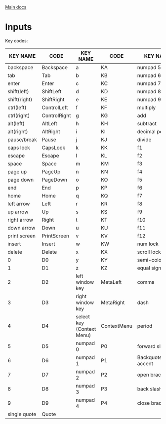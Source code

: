 [Main docs](../../..//README.md)

# Inputs
Key codes:
<table>
	<thead>
		<tr>
			<th>KEY NAME</th>
			<th>CODE</th>
			<th>KEY NAME</th>
			<th>CODE</th>
			<th>KEY NAME</th>
			<th>CODE</th>
		</tr>
	</thead>
	<tbody>
		<tr>
			<td>backspace</td>
			<td>Backspace</td>
			<td>a</td>
			<td>KA</td>
			<td>numpad 5</td>
			<td>P5</td>
		</tr>
		<tr>
			<td>tab</td>
			<td>Tab</td>
			<td>b</td>
			<td>KB</td>
			<td>numpad 6</td>
			<td>P6</td>
		</tr>
		<tr>
			<td>enter</td>
			<td>Enter</td>
			<td>c</td>
			<td>KC</td>
			<td>numpad 7</td>
			<td>P7</td>
		</tr>
		<tr>
			<td>shift(left)</td>
			<td>ShiftLeft</td>
			<td>d</td>
			<td>KD</td>
			<td>numpad 8</td>
			<td>P8</td>
		</tr>
		<tr>
			<td>shift(right)</td>
			<td>ShiftRight</td>
			<td>e</td>
			<td>KE</td>
			<td>numpad 9</td>
			<td>P9</td>
		</tr>
		<tr>
			<td>ctrl(left)</td>
			<td>ControlLeft</td>
			<td>f</td>
			<td>KF</td>
			<td>multiply</td>
			<td>PMultiply</td>
		</tr>
		<tr>
			<td>ctrl(right)</td>
			<td>ControlRight</td>
			<td>g</td>
			<td>KG</td>
			<td>add</td>
			<td>PAdd</td>
		</tr>
		<tr>
			<td>alt(left)</td>
			<td>AltLeft</td>
			<td>h</td>
			<td>KH</td>
			<td>subtract</td>
			<td>PSubtract</td>
		</tr>
		<tr>
			<td>alt(right)</td>
			<td>AltRight</td>
			<td>i</td>
			<td>KI</td>
			<td>decimal point</td>
			<td>PDecimal</td>
		</tr>
		<tr>
			<td>pause/break</td>
			<td>Pause</td>
			<td>j</td>
			<td>KJ</td>
			<td>divide</td>
			<td>PDivide</td>
		</tr>
		<tr>
			<td>caps lock</td>
			<td>CapsLock</td>
			<td>k</td>
			<td>KK</td>
			<td>f1</td>
			<td>F1</td>
		</tr>
		<tr>
			<td>escape</td>
			<td>Escape</td>
			<td>l</td>
			<td>KL</td>
			<td>f2</td>
			<td>F2</td>
		</tr>
		<tr>
			<td>space</td>
			<td>Space</td>
			<td>m</td>
			<td>KM</td>
			<td>f3</td>
			<td>F3</td>
		</tr>
		<tr>
			<td>page up</td>
			<td>PageUp</td>
			<td>n</td>
			<td>KN</td>
			<td>f4</td>
			<td>F4</td>
		</tr>
		<tr>
			<td>page down</td>
			<td>PageDown</td>
			<td>o</td>
			<td>KO</td>
			<td>f5</td>
			<td>F5</td>
		</tr>
		<tr>
			<td>end</td>
			<td>End</td>
			<td>p</td>
			<td>KP</td>
			<td>f6</td>
			<td>F6</td>
		</tr>
		<tr>
			<td>home</td>
			<td>Home</td>
			<td>q</td>
			<td>KQ</td>
			<td>f7</td>
			<td>F7</td>
		</tr>
		<tr>
			<td>left arrow</td>
			<td>Left</td>
			<td>r</td>
			<td>KR</td>
			<td>f8</td>
			<td>F8</td>
		</tr>
		<tr>
			<td>up arrow</td>
			<td>Up</td>
			<td>s</td>
			<td>KS</td>
			<td>f9</td>
			<td>F9</td>
		</tr>
		<tr>
			<td>right arrow</td>
			<td>Right</td>
			<td>t</td>
			<td>KT</td>
			<td>f10</td>
			<td>F10</td>
		</tr>
		<tr>
			<td>down arrow</td>
			<td>Down</td>
			<td>u</td>
			<td>KU</td>
			<td>f11</td>
			<td>F11</td>
		</tr>
		<tr>
			<td>print screen</td>
			<td>PrintScreen</td>
			<td>v</td>
			<td>KV</td>
			<td>f12</td>
			<td>F12</td>
		</tr>
		<tr>
			<td>insert</td>
			<td>Insert</td>
			<td>w</td>
			<td>KW</td>
			<td>num lock</td>
			<td>NumLock</td>
		</tr>
		<tr>
			<td>delete</td>
			<td>Delete</td>
			<td>x</td>
			<td>KX</td>
			<td>scroll lock</td>
			<td>ScrollLock</td>
		</tr>
		<tr>
			<td>0</td>
			<td>D0</td>
			<td>y</td>
			<td>KY</td>
			<td>semi-colon</td>
			<td>Semicolon</td>
		</tr>
		<tr>
			<td>1</td>
			<td>D1</td>
			<td>z</td>
			<td>KZ</td>
			<td>equal sign</td>
			<td>Equal</td>
		</tr>
		<tr>
			<td>2</td>
			<td>D2</td>
			<td>left window key</td>
			<td>MetaLeft</td>
			<td>comma</td>
			<td>Comma</td>
		</tr>
		<tr>
			<td>3</td>
			<td>D3</td>
			<td>right window key</td>
			<td>MetaRight</td>
			<td>dash</td>
			<td>Minus</td>
		</tr>
		<tr>
			<td>4</td>
			<td>D4</td>
			<td>select key (Context Menu)</td>
			<td>ContextMenu</td>
			<td>period</td>
			<td>Period</td>
			</tr>
		<tr>
			<td>5</td>
			<td>D5</td>
			<td>numpad 0</td>
			<td>P0</td>
			<td>forward slash</td>
			<td>Slash</td>
		</tr>
		<tr>
			<td>6</td>
			<td>D6</td>
			<td>numpad 1</td>
			<td>P1</td>
			<td>Backquote/Grave accent</td>
			<td>Backquote</td>
		</tr>
		<tr>
			<td>7</td>
			<td>D7</td>
			<td>numpad 2</td>
			<td>P2</td>
			<td>open bracket</td>
			<td>BracketLeft</td>
		</tr>
		<tr>
			<td>8</td>
			<td>D8</td>
			<td>numpad 3</td>
			<td>P3</td>
			<td>back slash</td>
			<td>Backslash</td>
		</tr>
		<tr>
			<td>9</td>
			<td>D9</td>
			<td>numpad 4</td>
			<td>P4</td>
			<td>close bracket</td>
			<td>BracketRight</td>
		</tr>
		<tr>
			<td>single quote</td>
			<td>Quote</td>
		</tr>
	</tbody>
</table>